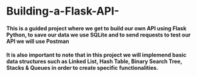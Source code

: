 # Building-a-Flask-API-

#### This is a guided project where we get to build our own API using Flask Python, to save our data we use SQLite and to send requests to test our API we will use Postman

#### It is also important to note that in this project we will implemend basic data structures such as Linked List, Hash Table, Binary Search Tree, Stacks & Queues in order to create specific functionalities.
